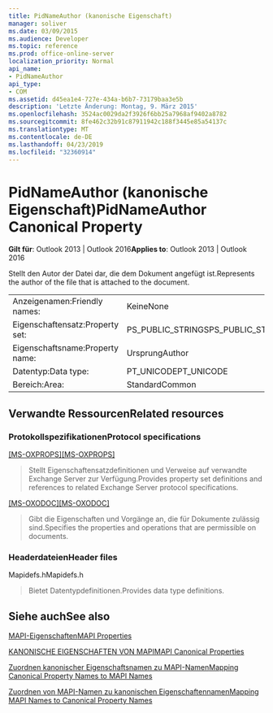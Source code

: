 ```yaml
---
title: PidNameAuthor (kanonische Eigenschaft)
manager: soliver
ms.date: 03/09/2015
ms.audience: Developer
ms.topic: reference
ms.prod: office-online-server
localization_priority: Normal
api_name:
- PidNameAuthor
api_type:
- COM
ms.assetid: d45ea1e4-727e-434a-b6b7-73179baa3e5b
description: 'Letzte Änderung: Montag, 9. März 2015'
ms.openlocfilehash: 3524ac0029da2f3926f6bb25a7968af9402a8782
ms.sourcegitcommit: 8fe462c32b91c87911942c188f3445e85a54137c
ms.translationtype: MT
ms.contentlocale: de-DE
ms.lasthandoff: 04/23/2019
ms.locfileid: "32360914"
---
```

# <a name="pidnameauthor-canonical-property"></a><span data-ttu-id="b867b-103">PidNameAuthor (kanonische Eigenschaft)</span><span class="sxs-lookup"><span data-stu-id="b867b-103">PidNameAuthor Canonical Property</span></span>

  
  
<span data-ttu-id="b867b-104">**Gilt für**: Outlook 2013 | Outlook 2016</span><span class="sxs-lookup"><span data-stu-id="b867b-104">**Applies to**: Outlook 2013 | Outlook 2016</span></span> 
  
<span data-ttu-id="b867b-105">Stellt den Autor der Datei dar, die dem Dokument angefügt ist.</span><span class="sxs-lookup"><span data-stu-id="b867b-105">Represents the author of the file that is attached to the document.</span></span>
  
|||
|:-----|:-----|
|<span data-ttu-id="b867b-106">Anzeigenamen:</span><span class="sxs-lookup"><span data-stu-id="b867b-106">Friendly names:</span></span>  <br/> |<span data-ttu-id="b867b-107">Keine</span><span class="sxs-lookup"><span data-stu-id="b867b-107">None</span></span>  <br/> |
|<span data-ttu-id="b867b-108">Eigenschaftensatz:</span><span class="sxs-lookup"><span data-stu-id="b867b-108">Property set:</span></span>  <br/> |<span data-ttu-id="b867b-109">PS_PUBLIC_STRINGS</span><span class="sxs-lookup"><span data-stu-id="b867b-109">PS_PUBLIC_STRINGS</span></span>  <br/> |
|<span data-ttu-id="b867b-110">Eigenschaftsname:</span><span class="sxs-lookup"><span data-stu-id="b867b-110">Property name:</span></span>  <br/> |<span data-ttu-id="b867b-111">Ursprung</span><span class="sxs-lookup"><span data-stu-id="b867b-111">Author</span></span>  <br/> |
|<span data-ttu-id="b867b-112">Datentyp:</span><span class="sxs-lookup"><span data-stu-id="b867b-112">Data type:</span></span>  <br/> |<span data-ttu-id="b867b-113">PT_UNICODE</span><span class="sxs-lookup"><span data-stu-id="b867b-113">PT_UNICODE</span></span>  <br/> |
|<span data-ttu-id="b867b-114">Bereich:</span><span class="sxs-lookup"><span data-stu-id="b867b-114">Area:</span></span>  <br/> |<span data-ttu-id="b867b-115">Standard</span><span class="sxs-lookup"><span data-stu-id="b867b-115">Common</span></span>  <br/> |
   
## <a name="related-resources"></a><span data-ttu-id="b867b-116">Verwandte Ressourcen</span><span class="sxs-lookup"><span data-stu-id="b867b-116">Related resources</span></span>

### <a name="protocol-specifications"></a><span data-ttu-id="b867b-117">Protokollspezifikationen</span><span class="sxs-lookup"><span data-stu-id="b867b-117">Protocol specifications</span></span>

<span data-ttu-id="b867b-118">[[MS-OXPROPS]](https://msdn.microsoft.com/library/f6ab1613-aefe-447d-a49c-18217230b148%28Office.15%29.aspx)</span><span class="sxs-lookup"><span data-stu-id="b867b-118">[[MS-OXPROPS]](https://msdn.microsoft.com/library/f6ab1613-aefe-447d-a49c-18217230b148%28Office.15%29.aspx)</span></span>
  
> <span data-ttu-id="b867b-119">Stellt Eigenschaftensatzdefinitionen und Verweise auf verwandte Exchange Server zur Verfügung.</span><span class="sxs-lookup"><span data-stu-id="b867b-119">Provides property set definitions and references to related Exchange Server protocol specifications.</span></span>
    
<span data-ttu-id="b867b-120">[[MS-OXODOC]](https://msdn.microsoft.com/library/103007c8-5066-4bed-84e3-4465907af098%28Office.15%29.aspx)</span><span class="sxs-lookup"><span data-stu-id="b867b-120">[[MS-OXODOC]](https://msdn.microsoft.com/library/103007c8-5066-4bed-84e3-4465907af098%28Office.15%29.aspx)</span></span>
  
> <span data-ttu-id="b867b-121">Gibt die Eigenschaften und Vorgänge an, die für Dokumente zulässig sind.</span><span class="sxs-lookup"><span data-stu-id="b867b-121">Specifies the properties and operations that are permissible on documents.</span></span>
    
### <a name="header-files"></a><span data-ttu-id="b867b-122">Headerdateien</span><span class="sxs-lookup"><span data-stu-id="b867b-122">Header files</span></span>

<span data-ttu-id="b867b-123">Mapidefs.h</span><span class="sxs-lookup"><span data-stu-id="b867b-123">Mapidefs.h</span></span>
  
> <span data-ttu-id="b867b-124">Bietet Datentypdefinitionen.</span><span class="sxs-lookup"><span data-stu-id="b867b-124">Provides data type definitions.</span></span>
    
## <a name="see-also"></a><span data-ttu-id="b867b-125">Siehe auch</span><span class="sxs-lookup"><span data-stu-id="b867b-125">See also</span></span>



[<span data-ttu-id="b867b-126">MAPI-Eigenschaften</span><span class="sxs-lookup"><span data-stu-id="b867b-126">MAPI Properties</span></span>](mapi-properties.md)
  
[<span data-ttu-id="b867b-127">KANONISCHE EIGENSCHAFTEN VON MAPI</span><span class="sxs-lookup"><span data-stu-id="b867b-127">MAPI Canonical Properties</span></span>](mapi-canonical-properties.md)
  
[<span data-ttu-id="b867b-128">Zuordnen kanonischer Eigenschaftsnamen zu MAPI-Namen</span><span class="sxs-lookup"><span data-stu-id="b867b-128">Mapping Canonical Property Names to MAPI Names</span></span>](mapping-canonical-property-names-to-mapi-names.md)
  
[<span data-ttu-id="b867b-129">Zuordnen von MAPI-Namen zu kanonischen Eigenschaftennamen</span><span class="sxs-lookup"><span data-stu-id="b867b-129">Mapping MAPI Names to Canonical Property Names</span></span>](mapping-mapi-names-to-canonical-property-names.md)

